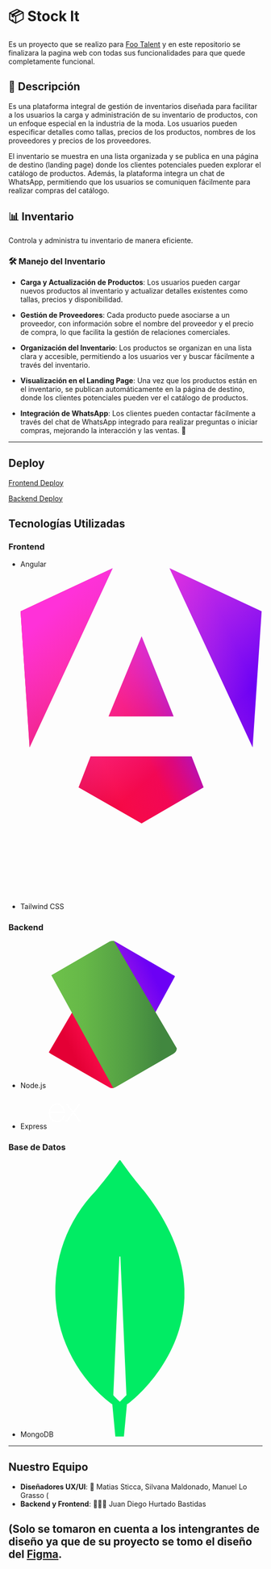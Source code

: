 # 📦 Stock It

Es un proyecto que se realizo para [Foo Talent](https://www.linkedin.com/company/footalentgroup) y en este repositorio se finalizara la pagina web con todas sus funcionalidades para que quede completamente funcional.

## 📝 Descripción

Es una plataforma integral de gestión de inventarios diseñada para facilitar a los usuarios la carga y administración de su inventario de productos, con un enfoque especial en la industria de la moda. Los usuarios pueden especificar detalles como tallas, precios de los productos, nombres de los proveedores y precios de los proveedores.

El inventario se muestra en una lista organizada y se publica en una página de destino (landing page) donde los clientes potenciales pueden explorar el catálogo de productos. Además, la plataforma integra un chat de WhatsApp, permitiendo que los usuarios se comuniquen fácilmente para realizar compras del catálogo.

## 📊 Inventario

Controla y administra tu inventario de manera eficiente.

### 🛠️ Manejo del Inventario

- **Carga y Actualización de Productos**: Los usuarios pueden cargar nuevos productos al inventario y actualizar detalles existentes como tallas, precios y disponibilidad.
  
- **Gestión de Proveedores**: Cada producto puede asociarse a un proveedor, con información sobre el nombre del proveedor y el precio de compra, lo que facilita la gestión de relaciones comerciales.

- **Organización del Inventario**: Los productos se organizan en una lista clara y accesible, permitiendo a los usuarios ver y buscar fácilmente a través del inventario.
  
- **Visualización en el Landing Page**: Una vez que los productos están en el inventario, se publican automáticamente en la página de destino, donde los clientes potenciales pueden ver el catálogo de productos.
  
- **Integración de WhatsApp**: Los clientes pueden contactar fácilmente a través del chat de WhatsApp integrado para realizar preguntas o iniciar compras, mejorando la interacción y las ventas. 📱


---
## Deploy

[Frontend Deploy](#)

[Backend Deploy](#)
 
## Tecnologías Utilizadas

### Frontend

- Angular 
<svg xmlns="http://www.w3.org/2000/svg" fill="none" viewBox="0 0 242 256"><g clip-path="url(#a)"><mask id="b" width="242" height="256" x="0" y="0" maskUnits="userSpaceOnUse" style="mask-type:luminance"><path fill="#fff" d="M0 0h242v256H0V0Z"/></mask><g mask="url(#b)"><path fill="url(#c)" d="m241 43-9 136L149 0l92 43Zm-58 176-62 36-63-36 12-31h101l12 31ZM121 68l32 80H88l33-80ZM9 179 0 43 92 0 9 179Z"/><path fill="url(#d)" d="m241 43-9 136L149 0l92 43Zm-58 176-62 36-63-36 12-31h101l12 31ZM121 68l32 80H88l33-80ZM9 179 0 43 92 0 9 179Z"/></g></g><defs><linearGradient id="c" x1="53.2" x2="245" y1="231.9" y2="140.7" gradientUnits="userSpaceOnUse"><stop stop-color="#E40035"/><stop offset=".2" stop-color="#F60A48"/><stop offset=".4" stop-color="#F20755"/><stop offset=".5" stop-color="#DC087D"/><stop offset=".7" stop-color="#9717E7"/><stop offset="1" stop-color="#6C00F5"/></linearGradient><linearGradient id="d" x1="44.5" x2="170" y1="30.7" y2="174" gradientUnits="userSpaceOnUse"><stop stop-color="#FF31D9"/><stop offset="1" stop-color="#FF5BE1" stop-opacity="0"/></linearGradient><clipPath id="a"><path fill="#fff" d="M0 0h242v256H0z"/></clipPath></defs></svg>

- Tailwind CSS 
<svg width="256" height="154" xmlns="http://www.w3.org/2000/svg" preserveAspectRatio="xMidYMid"><defs><linearGradient x1="-2.8%" y1="32%" x2="100%" y2="67.6%" id="a"><stop stop-color="#2298BD" offset="0%"/><stop stop-color="#0ED7B5" offset="100%"/></linearGradient></defs><path d="M128 0C94 0 73 17 64 51c13-17 28-23 45-19 10 2 16 9 24 17 13 13 27 28 59 28 34 0 55-17 64-51-13 17-28 23-45 19-10-3-16-10-24-18-13-12-27-27-59-27ZM64 77C30 77 9 94 0 128c13-17 28-23 45-19 10 2 16 9 24 17 13 13 27 28 59 28 34 0 55-17 64-52-13 17-28 24-45 20-10-3-16-10-24-18-13-12-27-27-59-27Z" fill="url(#a)"/></svg>

### Backend
- Node.js 
<svg xmlns="http://www.w3.org/2000/svg" xmlns:xlink="http://www.w3.org/1999/xlink" width="256" height="292"><defs><linearGradient id="a" x1="68.2%" x2="27.8%" y1="17.5%" y2="89.8%"><stop offset="0%" stop-color="#41873F"/><stop offset="32.9%" stop-color="#418B3D"/><stop offset="63.5%" stop-color="#419637"/><stop offset="93.2%" stop-color="#3FA92D"/><stop offset="100%" stop-color="#3FAE2A"/></linearGradient><linearGradient id="c" x1="43.3%" x2="159.2%" y1="55.2%" y2="-18.3%"><stop offset="13.8%" stop-color="#41873F"/><stop offset="40.3%" stop-color="#54A044"/><stop offset="71.4%" stop-color="#66B848"/><stop offset="90.8%" stop-color="#6CC04A"/></linearGradient><linearGradient id="f" x1="-4.4%" x2="101.5%" y1="50%" y2="50%"><stop offset="9.2%" stop-color="#6CC04A"/><stop offset="28.6%" stop-color="#66B848"/><stop offset="59.7%" stop-color="#54A044"/><stop offset="86.2%" stop-color="#41873F"/></linearGradient><path id="b" d="M135 2c-4-3-10-3-14 0L7 68c-5 2-7 7-7 12v132c0 5 3 9 7 12l114 66c4 2 10 2 14 0l114-66c5-3 7-7 7-12V80c0-5-3-10-7-12L135 2Z"/><path id="e" d="M135 2c-4-3-10-3-14 0L7 68c-5 2-7 7-7 12v132c0 5 3 9 7 12l114 66c4 2 10 2 14 0l114-66c5-3 7-7 7-12V80c0-5-3-10-7-12L135 2Z"/></defs><path fill="url(#a)" d="M135 2c-4-3-10-3-14 0L7 68c-5 2-7 7-7 12v132c0 5 3 9 7 12l114 66c4 2 10 2 14 0l114-66c5-3 7-7 7-12V80c0-5-3-10-7-12L135 2Z"/><mask id="d" fill="#fff"><use xlink:href="#b"/></mask><path fill="url(#c)" d="M249 68 135 2l-4-2L2 221l4 3 115 66c3 2 7 3 11 1L252 71c0-2-1-2-3-3Z" mask="url(#d)"/><mask id="g" fill="#fff"><use xlink:href="#e"/></mask><path fill="url(#f)" d="M250 224c3-2 5-5 7-9L131 0c-4 0-7 0-10 2L7 68l123 224 5-2 115-66Z" mask="url(#g)"/></svg>

- Express 
<svg xmlns="http://www.w3.org/2000/svg" viewBox="0 0 32 32" width="64" height="64"><path fill="#fff" d="M32 24.795c-1.164.296-1.884.013-2.53-.957l-4.594-6.356-.664-.88-5.365 7.257c-.613.873-1.256 1.253-2.4.944l6.87-9.222-6.396-8.33c1.1-.214 1.86-.105 2.535.88l4.765 6.435 4.8-6.4c.615-.873 1.276-1.205 2.38-.883l-2.48 3.288-3.36 4.375c-.4.5-.345.842.023 1.325L32 24.795zM.008 15.427l.562-2.764C2.1 7.193 8.37 4.92 12.694 8.3c2.527 1.988 3.155 4.8 3.03 7.95H1.48c-.214 5.67 3.867 9.092 9.07 7.346 1.825-.613 2.9-2.042 3.438-3.83.273-.896.725-1.036 1.567-.78-.43 2.236-1.4 4.104-3.45 5.273-3.063 1.75-7.435 1.184-9.735-1.248C1 21.6.434 19.812.18 17.9c-.04-.316-.12-.617-.18-.92q.008-.776.008-1.552zm1.498-.38h12.872c-.084-4.1-2.637-7.012-6.126-7.037-3.83-.03-6.58 2.813-6.746 7.037z"/></svg>
 
### Base de Datos
- MongoDB 
<svg xmlns="http://www.w3.org/2000/svg" width="256" height="549" preserveAspectRatio="xMidYMid"><path fill="#01EC64" d="M176 61c-23-27-43-55-47-61a1 1 0 0 0-2 0c-4 6-24 34-47 61a283 283 0 0 0 31 422l2 1 6 64h17l6-64 2-1c1 0 229-170 32-422Zm-48 418s-10-9-13-13l12-275h2l12 275-13 13Z"/></svg>
---

## Nuestro Equipo

- **Diseñadores UX/UI**: 🎨 Matias Sticca, Silvana Maldonado, Manuel Lo Grasso (
- **Backend y Frontend**: 👨🏻‍💻  Juan Diego Hurtado Bastidas

(Solo se tomaron en cuenta a los intengrantes de diseño ya que de su proyecto se tomo el diseño del [Figma](https://www.figma.com/design/geKluTEWFZbvuAhewBBNbX/StockIT).
---
